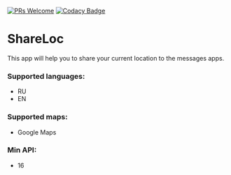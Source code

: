 [![PRs Welcome](https://img.shields.io/badge/PRs-welcome-brightgreen.svg?style=flat)](http://makeapullrequest.com)
[![Codacy Badge](https://api.codacy.com/project/badge/Grade/3ed46a96ea8e419ca4656fabf618609e)](https://www.codacy.com/app/max75758231/ShareLoc?utm_source=github.com&amp;utm_medium=referral&amp;utm_content=max75758231/ShareLoc&amp;utm_campaign=Badge_Grade)
# ShareLoc

This app will help you to share your current location to the messages apps.

### Supported languages: 
- RU
- EN

### Supported maps:
- Google Maps

### Min API:
- 16
